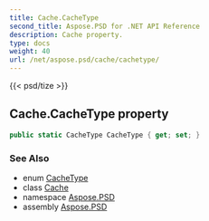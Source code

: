 ```yaml
---
title: Cache.CacheType
second_title: Aspose.PSD for .NET API Reference
description: Cache property. 
type: docs
weight: 40
url: /net/aspose.psd/cache/cachetype/
---
```

{{< psd/tize >}}
## Cache.CacheType property

```csharp
public static CacheType CacheType { get; set; }
```

### See Also

* enum [CacheType](../../cachetype/)
* class [Cache](../)
* namespace [Aspose.PSD](../../cache/)
* assembly [Aspose.PSD](../../../)


